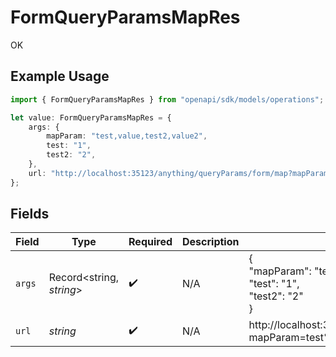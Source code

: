 # FormQueryParamsMapRes

OK

## Example Usage

```typescript
import { FormQueryParamsMapRes } from "openapi/sdk/models/operations";

let value: FormQueryParamsMapRes = {
    args: {
        mapParam: "test,value,test2,value2",
        test: "1",
        test2: "2",
    },
    url: "http://localhost:35123/anything/queryParams/form/map?mapParam=test%2Cvalue%2Ctest2%2Cvalue2&test=1&test2=2",
};
```

## Fields

| Field                                                                                                      | Type                                                                                                       | Required                                                                                                   | Description                                                                                                | Example                                                                                                    |
| ---------------------------------------------------------------------------------------------------------- | ---------------------------------------------------------------------------------------------------------- | ---------------------------------------------------------------------------------------------------------- | ---------------------------------------------------------------------------------------------------------- | ---------------------------------------------------------------------------------------------------------- |
| `args`                                                                                                     | Record<string, *string*>                                                                                   | :heavy_check_mark:                                                                                         | N/A                                                                                                        | {<br/>"mapParam": "test,value,test2,value2",<br/>"test": "1",<br/>"test2": "2"<br/>}                       |
| `url`                                                                                                      | *string*                                                                                                   | :heavy_check_mark:                                                                                         | N/A                                                                                                        | http://localhost:35123/anything/queryParams/form/map?mapParam=test%2Cvalue%2Ctest2%2Cvalue2&test=1&test2=2 |